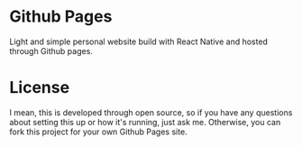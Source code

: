 # Github Pages

Light and simple personal website build with React Native and hosted through Github pages.

# License

I mean, this is developed through open source, so if you have any questions about setting this up or how it's running,
just ask me. Otherwise, you can fork this project for your own Github Pages site.
